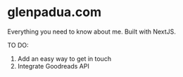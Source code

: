 # glenpadua.com

Everything you need to know about me. Built with NextJS.

TO DO:
1. Add an easy way to get in touch
2. Integrate Goodreads API
